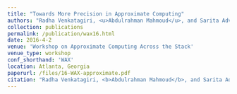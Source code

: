 ```yaml
---
title: "Towards More Precision in Approximate Computing"
authors: "Radha Venkatagiri, <u>Abdulrahman Mahmoud</u>, and Sarita Adve"
collection: publications
permalink: /publication/wax16.html
date: 2016-4-2
venue: 'Workshop on Approximate Computing Across the Stack' 
venue_type: workshop 
conf_shorthand: 'WAX'
location: Atlanta, Georgia 
paperurl: /files/16-WAX-approximate.pdf
citation: "Radha Venkatagiri, <b>Abdulrahman Mahmoud</b>, and Sarita Adve. 2016. &quot;Towards More Precision in Approximate Computing,&quot; <i>2016 Workshop on Approximate Computing Across the Stack (WAX)</i>, Atlanta, Georgia, 2016."
---
```

